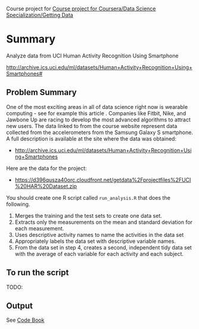 Course project for [Course project for Coursera/Data Science Specialization/Getting Data](https://www.coursera.org/course/getdata)

# Summary
Analyze data from UCI Human Activity Recognition Using Smartphone

http://archive.ics.uci.edu/ml/datasets/Human+Activity+Recognition+Using+Smartphones#

## Problem Summary
One of the most exciting areas in all of data science right now is wearable computing - see for example this article . Companies like Fitbit, Nike, and Jawbone Up are racing to develop the most advanced algorithms to attract new users. The data linked to from the course website represent data collected from the accelerometers from the Samsung Galaxy S smartphone. A full description is available at the site where the data was obtained: 

* http://archive.ics.uci.edu/ml/datasets/Human+Activity+Recognition+Using+Smartphones 

Here are the data for the project: 

* https://d396qusza40orc.cloudfront.net/getdata%2Fprojectfiles%2FUCI%20HAR%20Dataset.zip 

You should create one R script called `run_analysis.R` that does the following. 

1. Merges the training and the test sets to create one data set.
2. Extracts only the measurements on the mean and standard deviation for each measurement. 
3. Uses descriptive activity names to name the activities in the data set
4. Appropriately labels the data set with descriptive variable names. 
5. From the data set in step 4, creates a second, independent tidy data set with the average of each variable for each activity and each subject.

## To run the script
TODO:

## Output

See [Code Book](Codebook.md)
    
